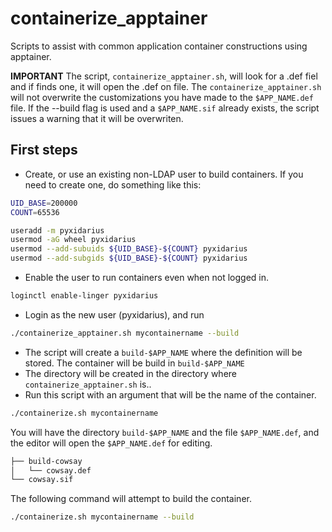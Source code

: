 # containerize_apptainer

Scripts to assist with common application container constructions 
using apptainer. 

**IMPORTANT** The script, `containerize_apptainer.sh`, will look for a .def fiel 
and if finds one, it will open the .def on file. The `containerize_apptainer.sh` will not
overwrite the customizations you have made to the `$APP_NAME.def` file. If the --build flag 
is used and a `$APP_NAME.sif` already exists, the script issues a warning that it will be overwriten.


## First steps

- Create, or use an existing non-LDAP user to build containers. If you
    need to create one, do something like this:

```bash
UID_BASE=200000
COUNT=65536

useradd -m pyxidarius
usermod -aG wheel pyxidarius
usermod --add-subuids ${UID_BASE}-${COUNT} pyxidarius
usermod --add-subgids ${UID_BASE}-${COUNT} pyxidarius
```

- Enable the user to run containers even when not logged in.

```bash
loginctl enable-linger pyxidarius
```

- Login as the new user (pyxidarius), and run
```bash
./containerize_apptainer.sh mycontainername --build
```

- The script will create a `build-$APP_NAME` where the definition will be stored. The container 
    will be build in `build-$APP_NAME`
- The directory will be created in the directory where `containerize_apptainer.sh` is..
- Run this script with an argument that will be the name of the container.

```bash
./containerize.sh mycontainername
```

You will have the directory `build-$APP_NAME` and the file `$APP_NAME.def`, and the editor
will open the `$APP_NAME.def` for editing.

```bash
├── build-cowsay
│   └── cowsay.def
└── cowsay.sif
```
The following command will attempt to build the container.

```bash
./containerize.sh mycontainername --build
```

